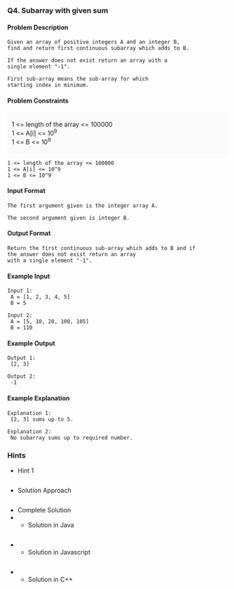 ### Q4. Subarray with given sum
#### Problem Description
```text
Given an array of positive integers A and an integer B, 
find and return first continuous subarray which adds to B.

If the answer does not exist return an array with a 
single element "-1".

First sub-array means the sub-array for which 
starting index in minimum.
```
#### Problem Constraints
<div style="background-color: #f9f9f9; padding: 5px 10px;">
    <p>1 &lt;= length of the array &lt;= 100000<br>
    1 &lt;= A[i] &lt;= 10<sup>9</sup><br>
    1 &lt;= B &lt;= 10<sup>9</sup></p>
</div>

```text
1 <= length of the array <= 100000
1 <= A[i] <= 10^9
1 <= B <= 10^9
```
#### Input Format
```text
The first argument given is the integer array A.

The second argument given is integer B.
```
#### Output Format
```text
Return the first continuous sub-array which adds to B and if 
the answer does not exist return an array 
with a single element "-1".
```
#### Example Input
```text
Input 1:
 A = [1, 2, 3, 4, 5]
 B = 5

Input 2:
 A = [5, 10, 20, 100, 105]
 B = 110
```
#### Example Output
```text
Output 1:
 [2, 3]

Output 2:
 -1
```
#### Example Explanation
```text
Explanation 1:
 [2, 3] sums up to 5.

Explanation 2:
 No subarray sums up to required number.
```
### Hints
* Hint 1
```text

```
* Solution Approach
```text

```
* Complete Solution
* * Solution in Java
```java

```
* * Solution in Javascript
```javascript

```
* * Solution in C++
```cpp

```

